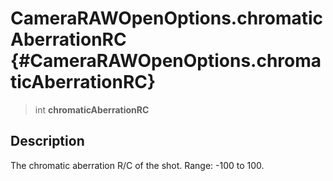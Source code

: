 CameraRAWOpenOptions.chromaticAberrationRC {#CameraRAWOpenOptions.chromaticAberrationRC}
==========================================

> int **chromaticAberrationRC**

Description
-----------

The chromatic aberration R/C of the shot. Range: -100 to 100.
